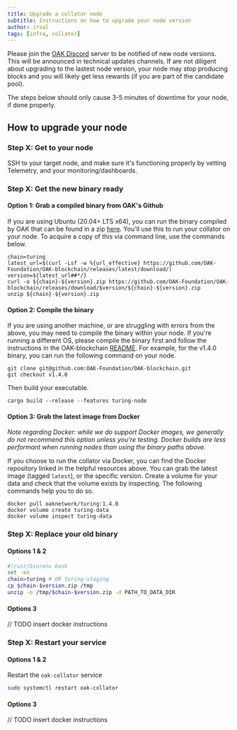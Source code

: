 ```yaml
---
title: Upgrade a collator node
subtitle: Instructions on how to upgrade your node version
author: irsal
tags: [infra, collator]
---
```


Please join the [OAK Discord](https://discord.gg/7W9UDvsbwh) server to be notified of new node versions. This will be announced in technical updates channels. If are not diligent about upgrading to the lastest node version, your node may stop producing blocks and you will likely get less rewards (if you are part of the candidate pool).

The steps below should only cause 3-5 minutes of downtime for your node, if done properly.

## How to upgrade your node

### Step X: Get to your node
SSH to your target node, and make sure it's functioning properly by vetting Telemetry, and your monitoring/dashboards.

### Step X: Get the new binary ready

#### Option 1: Grab a compiled binary from OAK's Github
If you are using Ubuntu (20.04+ LTS x64), you can run the binary compiled by OAK that can be found in a zip [here](https://github.com/OAK-Foundation/OAK-blockchain/releases/latest). You'll use this to run your collator on your node. To acquire a copy of this via command line, use the commands below.

```
chain=turing
latest_url=$(curl -Lsf -w %{url_effective} https://github.com/OAK-Foundation/OAK-blockchain/releases/latest/download/)
version=${latest_url##*/}
curl -o ${chain}-${version}.zip https://github.com/OAK-Foundation/OAK-blockchain/releases/download/$version/${chain}-${version}.zip
unzip ${chain}-${version}.zip
```

#### Option 2: Compile the binary
If you are using another machine, or are struggling with errors from the above, you may need to compile the binary within your node. If you're running a different OS, please compile the binary first and follow the instructions in the OAK-blockchain [README](https://github.com/OAK-Foundation/OAK-blockchain#install-oak-blockchain). For example, for the v1.4.0 binary, you can run the following command on your node.

```
git clone git@github.com:OAK-Foundation/OAK-blockchain.git    
git checkout v1.4.0
```

Then build your executable.

```
cargo build --release --features turing-node
```

#### Option 3: Grab the latest image from Docker
*Note regarding Docker: while we do support Docker images, we generally do not recommend this option unless you're testing. Docker builds are less performant when running nodes than using the binary paths above.*

If you choose to run the collator via Docker, you can find the Docker repository linked in the helpful resources above. You can grab the latest image (tagged `latest`), or the specific version. Create a volume for your data and check that the volume exists by inspecting. The following commands help you to do so.

```
docker pull oaknetwork/turing:1.4.0
docker volume create turing-data
docker volume inspect turing-data
```

### Step X: Replace your old binary

#### Options 1 & 2
```bash
#!/usr/bin/env bash
set -ex
chain=turing # OR turing-staging
cp $chain-$version.zip /tmp
unzip -o /tmp/$chain-$version.zip -d PATH_TO_DATA_DIR
```

#### Options 3
// TODO insert docker instructions

### Step X: Restart your service

#### Options 1 & 2
Restart the `oak-collator` service

```bash
sudo systemctl restart oak-collator
```

#### Options 3
// TODO insert docker instructions